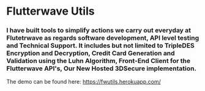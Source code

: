 # Flutterwave Utils

<h3>I have built tools to simplify actions we carry out everyday at Flutetrwave as regards software development, API level testing and Technical Support. It includes but not limited to TripleDES Encryption and Decryption, Credit Card Generation and Validation using the Luhn Algorithm, Front-End Client for the Flutterwave API's, Our New Hosted 3DSecure implementation.</h3>

The demo can be found here:
https://fwutils.herokuapp.com/
